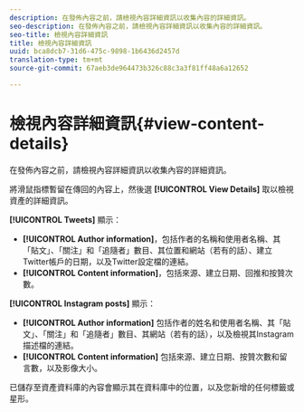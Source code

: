 ```yaml
---
description: 在發佈內容之前，請檢視內容詳細資訊以收集內容的詳細資訊。
seo-description: 在發佈內容之前，請檢視內容詳細資訊以收集內容的詳細資訊。
seo-title: 檢視內容詳細資訊
title: 檢視內容詳細資訊
uuid: bca8dcb7-31d6-475c-9898-1b6436d2457d
translation-type: tm+mt
source-git-commit: 67aeb3de964473b326c88c3a3f81ff48a6a12652

---
```



# 檢視內容詳細資訊{#view-content-details}

在發佈內容之前，請檢視內容詳細資訊以收集內容的詳細資訊。

將滑鼠指標暫留在傳回的內容上，然後選 **[!UICONTROL View Details]** 取以檢視資產的詳細資訊。

**[!UICONTROL Tweets]** 顯示：

* **[!UICONTROL Author information]**，包括作者的名稱和使用者名稱、其「貼文」、「關注」和「追隨者」數目、其位置和網站（若有的話）、建立Twitter帳戶的日期，以及Twitter設定檔的連結。
* **[!UICONTROL Content information]**，包括來源、建立日期、回推和按贊次數。

**[!UICONTROL Instagram posts]** 顯示：

* **[!UICONTROL Author information]** 包括作者的姓名和使用者名稱、其「貼文」、「關注」和「追隨者」數目、其網站（若有的話），以及檢視其Instagram描述檔的連結。
* **[!UICONTROL Content information]** 包括來源、建立日期、按贊次數和留言數，以及影像大小。

已儲存至資產資料庫的內容會顯示其在資料庫中的位置，以及您新增的任何標籤或星形。
